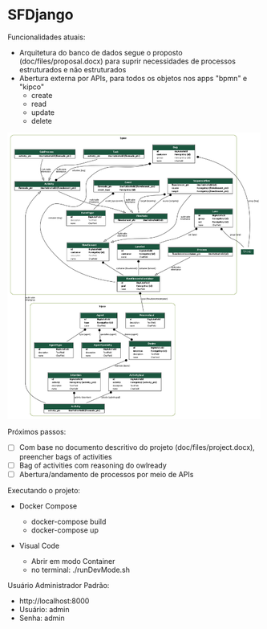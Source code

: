 # SFDjango

Funcionalidades atuais:

- Arquitetura do banco de dados segue o proposto (doc/files/proposal.docx) para suprir necessidades de processos estruturados e não estruturados
- Abertura externa por APIs, para todos os objetos nos apps "bpmn" e "kipco"
  - create
  - read
  - update
  - delete 

![alt](doc/assets/db2.png)



Próximos passos:

- [ ] Com base no documento descritivo do projeto (doc/files/project.docx), preencher bags of activities
- [ ] Bag of activities com reasoning do owlready
- [ ] Abertura/andamento de processos por meio de APIs

Executando o projeto:

- Docker Compose
  - docker-compose build
  - docker-compose up 

- Visual Code
  - Abrir em modo Container
  - no terminal: ./runDevMode.sh

Usuário Administrador Padrão:

- http://localhost:8000
- Usuário: admin
- Senha: admin







